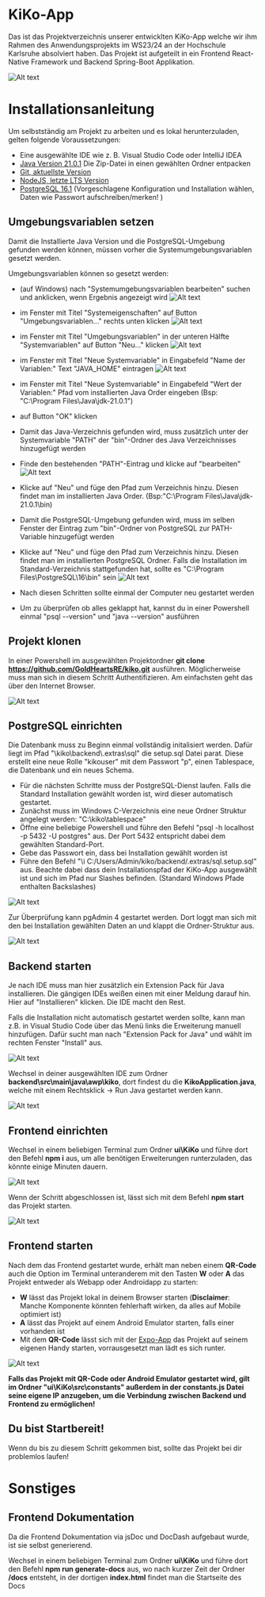 # KiKo-App

Das ist das Projektverzeichnis unserer entwicklten KiKo-App welche wir ihm Rahmen des Anwendungsprojekts im WS23/24 an der Hochschule Karlsruhe absolviert haben. Das Projekt ist aufgeteilt in ein Frontend React-Native Framework und Backend Spring-Boot Applikation.

![Alt text](/ui/KiKo/src/assets/logo-kiko.png "KiKo")

# Installationsanleitung

Um selbstständig am Projekt zu arbeiten und es lokal herunterzuladen, gelten folgende Voraussetzungen: 

- Eine ausgewählte IDE wie z. B. Visual Studio Code oder IntelliJ IDEA
 - [Java Version 21.0.1](https://jdk.java.net/21/) Die Zip-Datei in einen gewählten Ordner entpacken
 - [Git, aktuellste Version](https://git-scm.com/download/win)
 - [NodeJS, letzte LTS Version](https://nodejs.org/en/download)
 - [PostgreSQL 16.1](https://www.enterprisedb.com/downloads/postgres-postgresql-downloads) (Vorgeschlagene Konfiguration und Installation wählen, Daten wie Passwort aufschreiben/merken! )

## Umgebungsvariablen setzen 

Damit die Installierte Java Version und die PostgreSQL-Umgebung gefunden werden können, müssen vorher die Systemumgebungsvariablen gesetzt werden.

Umgebungsvariablen können so gesetzt werden:
- (auf Windows) 
nach "Systemumgebungsvariablen bearbeiten" suchen und anklicken, wenn Ergebnis angezeigt wird
![Alt text](/ui/KiKo/src/assets/Installationsanleitung/environment-variables1.png "EnvironmentVariables1")
- im Fenster mit Titel "Systemeigenschaften" auf Button "Umgebungsvariablen..." rechts unten klicken
![Alt text](/ui/KiKo/src/assets/Installationsanleitung/environment-variables2.png "EnvironmentVariables2")
- im Fenster mit Titel "Umgebungsvariablen" in der unteren Hälfte "Systemvariablen" auf Button "Neu..." klicken
![Alt text](/ui/KiKo/src/assets/Installationsanleitung/environment-variables3.png "EnvironmentVariables3")
- im Fenster mit Titel "Neue Systemvariable" in Eingabefeld "Name der Variablen:" Text "JAVA_HOME" eintragen
![Alt text](/ui/KiKo/src/assets/Installationsanleitung/environment-variables4.png "EnvironmentVariables4")
- im Fenster mit Titel "Neue Systemvariable" in Eingabefeld "Wert der Variablen:" Pfad vom installierten Java Order eingeben (Bsp: "C:\Program Files\Java\jdk-21.0.1")
- auf Button "OK" klicken
- Damit das Java-Verzeichnis gefunden wird, muss zusätzlich unter der Systemvariable "PATH" der "bin"-Ordner des Java Verzeichnisses hinzugefügt werden
- Finde den bestehenden "PATH"-Eintrag und klicke auf "bearbeiten" ![Alt text](/ui/KiKo/src/assets/Installationsanleitung/path.png "Path")
- Klicke auf "Neu" und füge den Pfad zum Verzeichnis hinzu. Diesen findet man im installierten Java Order. (Bsp:"C:\Program Files\Java\jdk-21.0.1\bin)
- Damit die PostgreSQL-Umgebung gefunden wird, muss im selben Fenster der Eintrag zum "bin"-Ordner von PostgreSQL zur PATH-Variable hinzugefügt werden
- Klicke auf "Neu" und füge den Pfad zum Verzeichnis hinzu. Diesen findet man im installierten PostgreSQL Ordner. Falls die Installation im Standard-Verzeichnis stattgefunden hat, sollte es "C:\Program Files\PostgreSQL\16\bin" sein ![Alt text](/ui/KiKo/src/assets/Installationsanleitung/path_variablen.png "Path_Variables")

- Nach diesen Schritten sollte einmal der Computer neu gestartet werden
- Um zu überprüfen ob alles geklappt hat, kannst du in einer Powershell einmal "psql --version" und "java --version" ausführen 

## Projekt klonen

In einer Powershell im ausgewählten Projektordner **git clone https://github.com/GoldHeartsRE/kiko.git** ausführen. Möglicherweise muss man sich in diesem Schritt Authentifizieren. Am einfachsten geht das über den Internet Browser.

![Alt text](/ui/KiKo/src/assets/Installationsanleitung/clone.png "clone")

## PostgreSQL einrichten

Die Datenbank muss zu Beginn einmal vollständig initalisiert werden. Dafür liegt im Pfad "\kiko\backend\\.extras\sql" die setup.sql Datei parat. Diese erstellt eine neue Rolle "kikouser" mit dem Passwort "p", einen Tablespace, die Datenbank und ein neues Schema. 

- Für die nächsten Schritte muss der PostgreSQL-Dienst laufen. Falls die Standard Installation gewählt worden ist, wird dieser automatisch gestartet.
- Zunächst muss im Windows C-Verzeichnis eine neue Ordner Struktur angelegt werden: "C:\kiko\tablespace"
- Öffne eine beliebige Powershell und führe den Befehl "psql -h localhost -p 5432 -U postgres" aus. Der Port 5432 entspricht dabei dem gewählten Standard-Port.
- Gebe das Passwort ein, dass bei Installation gewählt worden ist
- Führe den Befehl "\i C:/Users/Admin/kiko/backend/.extras/sql.setup.sql" aus. Beachte dabei dass dein Installationspfad der KiKo-App ausgewählt ist und sich im Pfad nur Slashes befinden. (Standard Windows Pfade enthalten Backslashes)

![Alt text](/ui/KiKo/src/assets/Installationsanleitung/setup_database.png "Setup")

Zur Überprüfung kann pgAdmin 4 gestartet werden. Dort loggt man sich mit den bei Installation gewählten Daten an und klappt die Ordner-Struktur aus. 

![Alt text](/ui/KiKo/src/assets/Installationsanleitung/postgres.png "Postgres")


## Backend starten

Je nach IDE muss man hier zusätzlich ein Extension Pack für Java installieren. Die gängigen IDEs weißen einen mit einer Meldung darauf hin. Hier auf "Installieren" klicken. Die IDE macht den Rest.

Falls die Installation nicht automatisch gestartet werden sollte, kann man z.B. in Visual Studio Code über das Menü links die Erweiterung manuell hinzufügen. Dafür sucht man nach "Extension Pack for Java" und wählt im rechten Fenster "Install" aus.

![Alt text](/ui/KiKo/src/assets/Installationsanleitung/extensions.png "Erweiterung")

Wechsel in deiner ausgewählten IDE zum Ordner **backend\src\main\java\awp\kiko**, dort findest du die **KikoApplication.java**, welche mit einem Rechtsklick -> Run Java gestartet werden kann.

![Alt text](/ui/KiKo/src/assets/Installationsanleitung/backend1.png "backend")


## Frontend einrichten

Wechsel in einem beliebigen Terminal zum Ordner **ui\KiKo** und führe dort den Befehl **npm i** aus, um alle benötigen Erweiterungen runterzuladen, das könnte einige Minuten dauern.

![Alt text](/ui/KiKo/src/assets/Installationsanleitung/npm-i.png "npm1")

Wenn der Schritt abgeschlossen ist, lässt sich mit dem Befehl **npm start** das Projekt starten.

![Alt text](/ui/KiKo/src/assets/Installationsanleitung/npm-start.png "npm2")

## Frontend starten

Nach dem das Frontend gestartet wurde, erhält man neben einem **QR-Code** auch die Option im Terminal unteranderem mit den Tasten **W** oder **A** das Projekt entweder als Webapp oder Androidapp zu starten:

 - **W** lässt das Projekt lokal in deinem Browser starten (**Disclaimer**: Manche Komponente könnten fehlerhaft wirken, da alles auf Mobile optimiert ist)
 - **A** lässt das Projekt auf einem Android Emulator starten, falls einer vorhanden ist
 - Mit dem **QR-Code** lässt sich mit der [Expo-App](https://play.google.com/store/apps/details?id=host.exp.exponent&hl=de&gl=US) das Projekt auf seinem eigenen Handy starten, vorrausgesetzt man lädt es sich runter.

 ![Alt text](/ui/KiKo/src/assets/Installationsanleitung/expostart.png "expo") 


**Falls das Projekt mit QR-Code oder Android Emulator gestartet wird, gilt im Ordner "ui\KiKo\src\constants" außerdem in der constants.js Datei seine eigene IP anzugeben, um die Verbindung zwischen Backend und Frontend zu ermöglichen!**
## Du bist Startbereit!

Wenn du bis zu diesem Schritt gekommen bist, sollte das Projekt bei dir problemlos laufen!

# Sonstiges
## Frontend Dokumentation
Da die Frontend Dokumentation via jsDoc und DocDash aufgebaut wurde, ist sie selbst generierend.

Wechsel in einem beliebigen Terminal zum Ordner **ui\KiKo** und führe dort den Befehl **npm run generate-docs** aus, wo nach kurzer Zeit der Ordner **/docs** entsteht, in der dortigen **index.html** findet man die Startseite des Docs